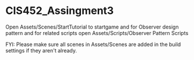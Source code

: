 # CIS452_Assingment3
Open Assets/Scenes/StartTutorial to startgame and for Observer design pattern and for related scripts open Assets/Scripts/Observer Pattern Scripts

FYI: Please make sure all scenes in Assets/Scenes are added in the build settings if they aren't already. 
